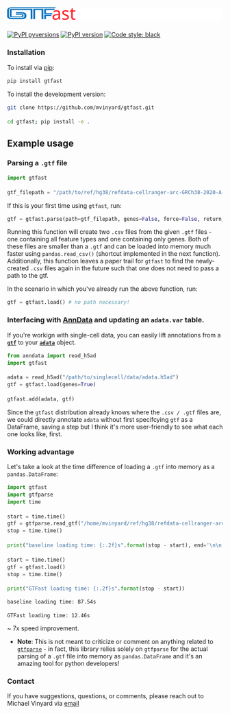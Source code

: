 # ![GTFast-logo](/docs/img/GTFAST.logo.svg)

[![PyPI pyversions](https://img.shields.io/pypi/pyversions/gtfast.svg)](https://pypi.python.org/pypi/gtfast/)
[![PyPI version](https://badge.fury.io/py/gtfast.svg)](https://badge.fury.io/py/gtfast)
[![Code style: black](https://img.shields.io/badge/code%20style-black-000000.svg)](https://github.com/psf/black)

### Installation

To install via [pip](https://pypi.org/project/gtfast):
```BASH
pip install gtfast
```

To install the development version: 
```BASH
git clone https://github.com/mvinyard/gtfast.git

cd gtfast; pip install -e .
```

## Example usage

### Parsing a `.gtf` file
```python
import gtfast

gtf_filepath = "/path/to/ref/hg38/refdata-cellranger-arc-GRCh38-2020-A-2.0.0/genes/genes.gtf"

```

If this is your first time using `gtfast`, run:
```python
gtf = gtfast.parse(path=gtf_filepath, genes=False, force=False, return_gtf=True)
```
Running this function will create two `.csv` files from the given `.gtf` files - one containing all feature types and one containing only genes. Both of these files are smaller than a `.gtf` and can be loaded into memory much faster using `pandas.read_csv()` (shortcut implemented in the next function). Additionally, this function leaves a paper trail for `gtfast` to find the newly-created `.csv` files again in the future such that one does not need to pass a path to the gtf. 

In the scenario in which you've already run the above function, run:
```python
gtf = gtfast.load() # no path necessary! 
```

### Interfacing with [AnnData](https://anndata.readthedocs.io/en/stable/) and updating an `adata.var` table. 

If you're workign with single-cell data, you can easily lift annotations from a **[`gtf`](https://en.wikipedia.org/wiki/Gene_transfer_format)** to your **[`adata`](https://anndata.readthedocs.io/en/stable/)** object. 

```python
from anndata import read_h5ad
import gtfast

adata = read_h5ad("/path/to/singlecell/data/adata.h5ad")
gtf = gtfast.load(genes=True)

gtfast.add(adata, gtf)
```

Since the `gtfast` distribution already knows where the `.csv / .gtf` files are, we could directly annotate `adata` without first specifcying `gtf` as a DataFrame, saving a step but I think it's more user-friendly to see what each one looks like, first. 


### Working advantage

Let's take a look at the time difference of loading a `.gtf` into memory as a `pandas.DataFrame`: 

```python
import gtfast
import gtfparse
import time

start = time.time()
gtf = gtfparse.read_gtf("/home/mvinyard/ref/hg38/refdata-cellranger-arc-GRCh38-2020-A-2.0.0/genes/genes.gtf")
stop = time.time()

print("baseline loading time: {:.2f}s".format(stop - start), end='\n\n')

start = time.time()
gtf = gtfast.load()
stop = time.time()

print("GTFast loading time: {:.2f}s".format(stop - start))
```
```
baseline loading time: 87.54s

GTFast loading time: 12.46s
```
~ 7x speed improvement. 

* **Note**: This is not meant to criticize or comment on anything related to [`gtfparse`](https://github.com/openvax/gtfparse) - in fact, this library relies solely on `gtfparse` for the actual parsing of a `.gtf` file into memory as `pandas.DataFrame` and it's an amazing tool for python developers!

### Contact

If you have suggestions, questions, or comments, please reach out to Michael Vinyard via [email](mailto:mvinyard@broadinstitute.org)